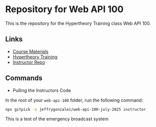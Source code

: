 # Repository for Web API 100

This is the repository for the Hypertheory Training class Web API 100.

## Links

- [Course Materials](https://services.hypertheory.com)
- [Hypertheory Training](https://www.hypertheory.com)
- [Instructor Repo](https://github.com/JeffryGonzalez/web-api-100-july-2025)

## Commands

- Pulling the Instructors Code

In the root of your `web-api-100` folder, run the following command:

```sh
npx gitpick -o jeffrygonzalez/web-api-100-july-2025 instructor
```


This is a test of the emergency broadcast system